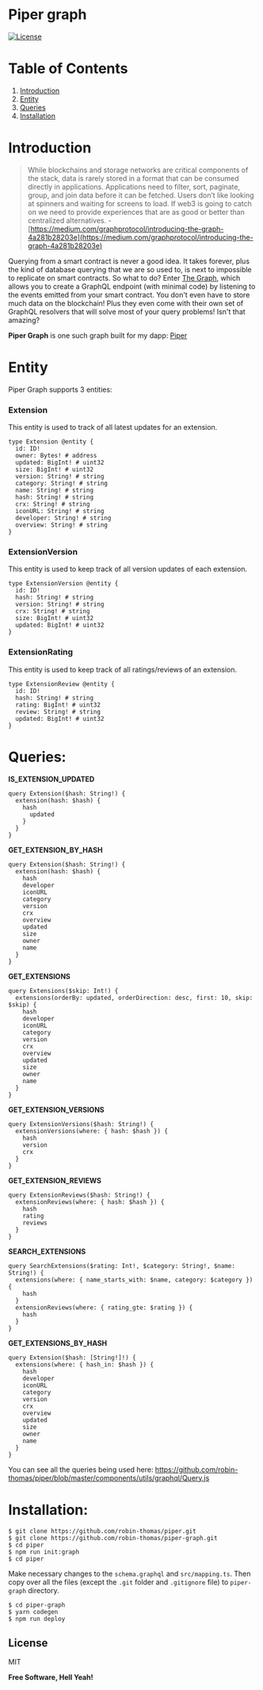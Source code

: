 # Piper graph
[![License](https://img.shields.io/badge/license-MIT-green.svg)](https://opensource.org/licenses/MIT)

# Table of Contents
1. [Introduction](#introduction)
2. [Entity](#entity)
3. [Queries](#queries)
4. [Installation](#installation)

# Introduction
> While blockchains and storage networks are critical components of the stack, data is rarely stored in a format that can be consumed directly in applications. Applications need to filter, sort, paginate, group, and join data before it can be fetched. Users don’t like looking at spinners and waiting for screens to load. If web3 is going to catch on we need to provide experiences that are as good or better than centralized alternatives.
\- [https://medium.com/graphprotocol/introducing-the-graph-4a281b28203e](https://medium.com/graphprotocol/introducing-the-graph-4a281b28203e)

Querying from a smart contract is never a good idea. It takes forever, plus the kind of database querying that we are so used to, is next to impossible to replicate on smart contracts. So what to do? Enter [The Graph](https://thegraph.com/), which allows you to create a GraphQL endpoint (with minimal code) by listening to the events emitted from your smart contract. You don't even have to store much data on the blockchain! Plus they even come with their own set of GraphQL resolvers that will solve most of your query problems! Isn't that amazing? 

**Piper Graph** is one such graph built for my dapp: [Piper](https://github.com/robin-thomas/piper.git)

# Entity
Piper Graph supports 3 entities:

### **Extension**
This entity is used to track of all latest updates for an extension.
```
type Extension @entity {
  id: ID!
  owner: Bytes! # address
  updated: BigInt! # uint32
  size: BigInt! # uint32
  version: String! # string
  category: String! # string
  name: String! # string
  hash: String! # string
  crx: String! # string
  iconURL: String! # string
  developer: String! # string
  overview: String! # string
}
```

### **ExtensionVersion**
This entity is used to keep track of all version updates of each extension.
```
type ExtensionVersion @entity {
  id: ID!
  hash: String! # string
  version: String! # string
  crx: String! # string
  size: BigInt! # uint32
  updated: BigInt! # uint32
}
```

### **ExtensionRating**
This entity is used to keep track of all ratings/reviews of an extension.
```
type ExtensionReview @entity {
  id: ID!
  hash: String! # string
  rating: BigInt! # uint32
  review: String! # string
  updated: BigInt! # uint32
}
```

# Queries:

**IS_EXTENSION_UPDATED**
```
query Extension($hash: String!) {
  extension(hash: $hash) {
    hash
      updated
    }
  }
}
```

**GET_EXTENSION_BY_HASH**
```
query Extension($hash: String!) {
  extension(hash: $hash) {
    hash
    developer
    iconURL
    category
    version
    crx
    overview
    updated
    size
    owner
    name
  }
}
```

**GET_EXTENSIONS**
```
query Extensions($skip: Int!) {
  extensions(orderBy: updated, orderDirection: desc, first: 10, skip: $skip) {
    hash
    developer
    iconURL
    category
    version
    crx
    overview
    updated
    size
    owner
    name
  }
}
```

**GET_EXTENSION_VERSIONS**
```
query ExtensionVersions($hash: String!) {
  extensionVersions(where: { hash: $hash }) {
    hash
    version
    crx
  }
}
```

**GET_EXTENSION_REVIEWS**
```
query ExtensionReviews($hash: String!) {
  extensionReviews(where: { hash: $hash }) {
    hash
    rating
    reviews
  }
}
```

**SEARCH_EXTENSIONS**
```
query SearchExtensions($rating: Int!, $category: String!, $name: String!) {
  extensions(where: { name_starts_with: $name, category: $category }) {
    hash
  }
  extensionReviews(where: { rating_gte: $rating }) {
    hash
  }
}
```

**GET_EXTENSIONS_BY_HASH**
```
query Extension($hash: [String!]!) {
  extensions(where: { hash_in: $hash }) {
    hash
    developer
    iconURL
    category
    version
    crx
    overview
    updated
    size
    owner
    name
  }
}
```

You can see all the queries being used here: https://github.com/robin-thomas/piper/blob/master/components/utils/graphql/Query.js

# Installation:
```
$ git clone https://github.com/robin-thomas/piper.git
$ git clone https://github.com/robin-thomas/piper-graph.git
$ cd piper
$ npm run init:graph
$ cd piper
```

Make necessary changes to the `schema.graphql` and `src/mapping.ts`. Then copy over all the files (except the `.git` folder and `.gitignore` file) to `piper-graph` directory.

```
$ cd piper-graph
$ yarn codegen
$ npm run deploy
```

License
----
MIT

**Free Software, Hell Yeah!**
